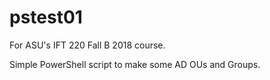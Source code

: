 # pstest01

For ASU's IFT 220 Fall B 2018 course.

Simple PowerShell script to make some AD OUs and Groups.
